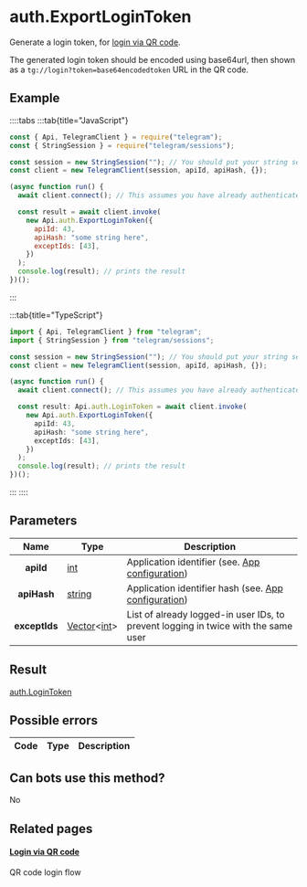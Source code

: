 # auth.ExportLoginToken

Generate a login token, for [login via QR code](https://core.telegram.org/api/qr-login).

The generated login token should be encoded using base64url, then shown as a `tg://login?token=base64encodedtoken` URL in the QR code.

## Example

::::tabs
:::tab{title="JavaScript"}

```js
const { Api, TelegramClient } = require("telegram");
const { StringSession } = require("telegram/sessions");

const session = new StringSession(""); // You should put your string session here
const client = new TelegramClient(session, apiId, apiHash, {});

(async function run() {
  await client.connect(); // This assumes you have already authenticated with .start()

  const result = await client.invoke(
    new Api.auth.ExportLoginToken({
      apiId: 43,
      apiHash: "some string here",
      exceptIds: [43],
    })
  );
  console.log(result); // prints the result
})();
```

:::

:::tab{title="TypeScript"}

```ts
import { Api, TelegramClient } from "telegram";
import { StringSession } from "telegram/sessions";

const session = new StringSession(""); // You should put your string session here
const client = new TelegramClient(session, apiId, apiHash, {});

(async function run() {
  await client.connect(); // This assumes you have already authenticated with .start()

  const result: Api.auth.LoginToken = await client.invoke(
    new Api.auth.ExportLoginToken({
      apiId: 43,
      apiHash: "some string here",
      exceptIds: [43],
    })
  );
  console.log(result); // prints the result
})();
```

:::
::::

## Parameters

|     Name      | Type                                                                                           | Description                                                                             |
| :-----------: | ---------------------------------------------------------------------------------------------- | --------------------------------------------------------------------------------------- |
|   **apiId**   | [int](https://core.telegram.org/type/int)                                                      | Application identifier (see. [App configuration](https://core.telegram.org/myapp))      |
|  **apiHash**  | [string](https://core.telegram.org/type/string)                                                | Application identifier hash (see. [App configuration](https://core.telegram.org/myapp)) |
| **exceptIds** | [Vector](https://core.telegram.org/type/Vector%20t)<[int](https://core.telegram.org/type/int)> | List of already logged-in user IDs, to prevent logging in twice with the same user      |

## Result

[auth.LoginToken](https://core.telegram.org/type/auth.LoginToken)

## Possible errors

| Code | Type | Description |
| :--: | ---- | ----------- |

## Can bots use this method?

No

## Related pages

#### [Login via QR code](https://core.telegram.org/api/qr-login)

QR code login flow
